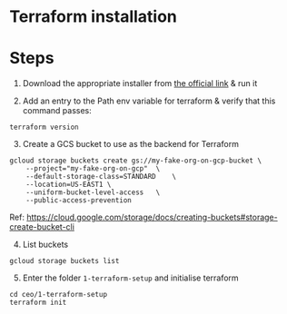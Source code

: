 # Terraform installation

# Steps
1. Download the appropriate installer from [the official link](https://developer.hashicorp.com/terraform/downloads) & run it


2. Add an entry to the Path env variable for terraform & verify that this command passes:
```
terraform version
```


3. Create a GCS bucket to use as the backend for Terraform
```
gcloud storage buckets create gs://my-fake-org-on-gcp-bucket \
    --project="my-fake-org-on-gcp"  \
    --default-storage-class=STANDARD    \
    --location=US-EAST1 \
    --uniform-bucket-level-access   \
    --public-access-prevention
```
Ref: https://cloud.google.com/storage/docs/creating-buckets#storage-create-bucket-cli


4. List buckets
```
gcloud storage buckets list
```


5. Enter the folder `1-terraform-setup` and initialise terraform
```
cd ceo/1-terraform-setup
terraform init
```